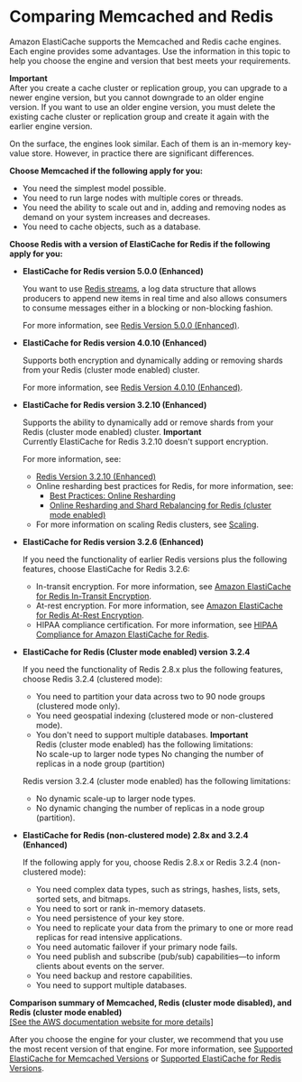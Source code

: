 # Comparing Memcached and Redis<a name="SelectEngine"></a>

Amazon ElastiCache supports the Memcached and Redis cache engines\. Each engine provides some advantages\. Use the information in this topic to help you choose the engine and version that best meets your requirements\.

**Important**  
After you create a cache cluster or replication group, you can upgrade to a newer engine version, but you cannot downgrade to an older engine version\. If you want to use an older engine version, you must delete the existing cache cluster or replication group and create it again with the earlier engine version\.

On the surface, the engines look similar\. Each of them is an in\-memory key\-value store\. However, in practice there are significant differences\. 

**Choose Memcached if the following apply for you:**
+ You need the simplest model possible\.
+ You need to run large nodes with multiple cores or threads\.
+ You need the ability to scale out and in, adding and removing nodes as demand on your system increases and decreases\.
+ You need to cache objects, such as a database\.

**Choose Redis with a version of ElastiCache for Redis if the following apply for you:**
+ **ElastiCache for Redis version 5\.0\.0 \(Enhanced\)**

  You want to use [ Redis streams](https://redis.io/topics/streams-intro), a log data structure that allows producers to append new items in real time and also allows consumers to consume messages either in a blocking or non\-blocking fashion\.

  For more information, see [Redis Version 5\.0\.0 \(Enhanced\)](https://docs.aws.amazon.com/AmazonElastiCache/latest/red-ug/supported-engine-versions.html#redis-version-5-0)\.
+ **ElastiCache for Redis version 4\.0\.10 \(Enhanced\)**

  Supports both encryption and dynamically adding or removing shards from your Redis \(cluster mode enabled\) cluster\.

  For more information, see [Redis Version 4\.0\.10 \(Enhanced\)](https://docs.aws.amazon.com/AmazonElastiCache/latest/red-ug/supported-engine-versions.html#redis-version-4-0-10)\.
+ **ElastiCache for Redis version 3\.2\.10 \(Enhanced\)**

  Supports the ability to dynamically add or remove shards from your Redis \(cluster mode enabled\) cluster\.
**Important**  
Currently ElastiCache for Redis 3\.2\.10 doesn't support encryption\.

  For more information, see:
  + [Redis Version 3\.2\.10 \(Enhanced\)](https://docs.aws.amazon.com/AmazonElastiCache/latest/red-ug/supported-engine-versions.html#redis-version-3-2-10)
  + Online resharding best practices for Redis, for more information, see:
    + [Best Practices: Online Resharding](https://docs.aws.amazon.com/AmazonElastiCache/latest/red-ug/best-practices-online-resharding.html)
    + [Online Resharding and Shard Rebalancing for Redis \(cluster mode enabled\)](https://docs.aws.amazon.com/AmazonElastiCache/latest/red-ug/redis-cluster-resharding-online.html)
  + For more information on scaling Redis clusters, see [Scaling](https://docs.aws.amazon.com/AmazonElastiCache/latest/red-ug/Scaling.html)\.
+ **ElastiCache for Redis version 3\.2\.6 \(Enhanced\)**

  If you need the functionality of earlier Redis versions plus the following features, choose ElastiCache for Redis 3\.2\.6:
  + In\-transit encryption\. For more information, see [Amazon ElastiCache for Redis In\-Transit Encryption](https://docs.aws.amazon.com/AmazonElastiCache/latest/red-ug/in-transit-encryption.html)\.
  + At\-rest encryption\. For more information, see [Amazon ElastiCache for Redis At\-Rest Encryption](https://docs.aws.amazon.com/AmazonElastiCache/latest/red-ug/at-rest-encryption.html)\.
  + HIPAA compliance certification\. For more information, see [HIPAA Compliance for Amazon ElastiCache for Redis](https://docs.aws.amazon.com/AmazonElastiCache/latest/red-ug/elasticache-compliance-hipaa.html)\.
+ **ElastiCache for Redis \(Cluster mode enabled\) version 3\.2\.4**

  If you need the functionality of Redis 2\.8\.x plus the following features, choose Redis 3\.2\.4 \(clustered mode\):
  + You need to partition your data across two to 90 node groups \(clustered mode only\)\.
  + You need geospatial indexing \(clustered mode or non\-clustered mode\)\.
  + You don't need to support multiple databases\.
**Important**  
Redis \(cluster mode enabled\) has the following limitations:  
No scale\-up to larger node types
No changing the number of replicas in a node group \(partition\)

  Redis version 3\.2\.4 \(cluster mode enabled\) has the following limitations:
  + No dynamic scale\-up to larger node types\.
  + No dynamic changing the number of replicas in a node group \(partition\)\.
+ **ElastiCache for Redis \(non\-clustered mode\) 2\.8x and 3\.2\.4 \(Enhanced\)**

  If the following apply for you, choose Redis 2\.8\.x or Redis 3\.2\.4 \(non\-clustered mode\):
  + You need complex data types, such as strings, hashes, lists, sets, sorted sets, and bitmaps\.
  + You need to sort or rank in\-memory datasets\.
  + You need persistence of your key store\.
  + You need to replicate your data from the primary to one or more read replicas for read intensive applications\.
  + You need automatic failover if your primary node fails\.
  + You need publish and subscribe \(pub/sub\) capabilities—to inform clients about events on the server\.
  + You need backup and restore capabilities\.
  + You need to support multiple databases\.


**Comparison summary of Memcached, Redis \(cluster mode disabled\), and Redis \(cluster mode enabled\)**  
[\[See the AWS documentation website for more details\]](http://docs.aws.amazon.com/AmazonElastiCache/latest/red-ug/SelectEngine.html)

After you choose the engine for your cluster, we recommend that you use the most recent version of that engine\. For more information, see [Supported ElastiCache for Memcached Versions](https://docs.aws.amazon.com/AmazonElastiCache/latest/mem-ug/memcached-versions.html) or [Supported ElastiCache for Redis Versions](https://docs.aws.amazon.com/AmazonElastiCache/latest/red-ug/redis-versions.html)\.